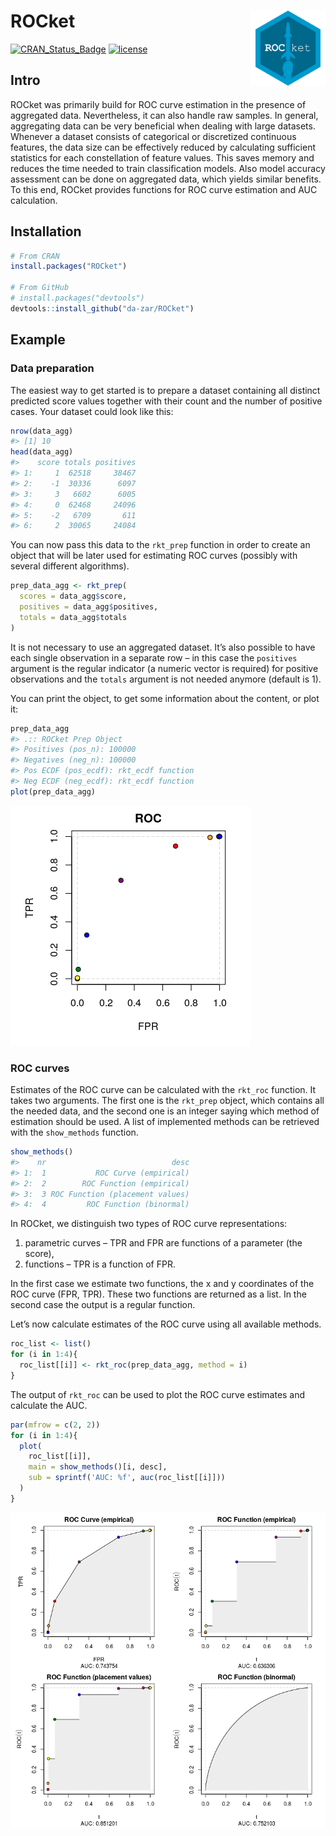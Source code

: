 
# ROCket <img src='logos/hex_logo.png' align="right" height="120" />

[![CRAN\_Status\_Badge](https://www.r-pkg.org/badges/version/ROCket)](https://cran.r-project.org/package=ROCket)
[![license](https://img.shields.io/badge/license-GPL--3-blue.svg)](https://www.gnu.org/licenses/gpl-3.0.en.html)

## Intro

ROCket was primarily build for ROC curve estimation in the presence of
aggregated data. Nevertheless, it can also handle raw samples. In
general, aggregating data can be very beneficial when dealing with large
datasets. Whenever a dataset consists of categorical or discretized
continuous features, the data size can be effectively reduced by
calculating sufficient statistics for each constellation of feature
values. This saves memory and reduces the time needed to train
classification models. Also model accuracy assessment can be done on
aggregated data, which yields similar benefits. To this end, ROCket
provides functions for ROC curve estimation and AUC calculation.

## Installation

``` r
# From CRAN
install.packages("ROCket")

# From GitHub
# install.packages("devtools")
devtools::install_github("da-zar/ROCket")
```

## Example

### Data preparation

The easiest way to get started is to prepare a dataset containing all
distinct predicted score values together with their count and the number
of positive cases. Your dataset could look like this:

``` r
nrow(data_agg)
#> [1] 10
head(data_agg)
#>    score totals positives
#> 1:     1  62518     38467
#> 2:    -1  30336      6097
#> 3:     3   6602      6005
#> 4:     0  62468     24096
#> 5:    -2   6709       611
#> 6:     2  30065     24084
```

You can now pass this data to the `rkt_prep` function in order to create
an object that will be later used for estimating ROC curves (possibly
with several different algorithms).

``` r
prep_data_agg <- rkt_prep(
  scores = data_agg$score, 
  positives = data_agg$positives, 
  totals = data_agg$totals
)
```

It is not necessary to use an aggregated dataset. It’s also possible to
have each single observation in a separate row – in this case the
`positives` argument is the regular indicator (a numeric vector is
required) for positive observations and the `totals` argument is not
needed anymore (default is 1).

You can print the object, to get some information about the content, or
plot it:

``` r
prep_data_agg
#> .:: ROCket Prep Object 
#> Positives (pos_n): 100000 
#> Negatives (neg_n): 100000 
#> Pos ECDF (pos_ecdf): rkt_ecdf function 
#> Neg ECDF (neg_ecdf): rkt_ecdf function
plot(prep_data_agg)
```

![](README_files/figure-gfm/unnamed-chunk-4-1.png)<!-- -->

### ROC curves

Estimates of the ROC curve can be calculated with the `rkt_roc`
function. It takes two arguments. The first one is the `rkt_prep`
object, which contains all the needed data, and the second one is an
integer saying which method of estimation should be used. A list of
implemented methods can be retrieved with the `show_methods` function.

``` r
show_methods()
#>    nr                            desc
#> 1:  1           ROC Curve (empirical)
#> 2:  2        ROC Function (empirical)
#> 3:  3 ROC Function (placement values)
#> 4:  4         ROC Function (binormal)
```

In ROCket, we distinguish two types of ROC curve representations:

1.  parametric curves – TPR and FPR are functions of a parameter (the
    score),
2.  functions – TPR is a function of FPR.

In the first case we estimate two functions, the x and y coordinates of
the ROC curve (FPR, TPR). These two functions are returned as a list. In
the second case the output is a regular function.

Let’s now calculate estimates of the ROC curve using all available
methods.

``` r
roc_list <- list()
for (i in 1:4){
  roc_list[[i]] <- rkt_roc(prep_data_agg, method = i)
}
```

The output of `rkt_roc` can be used to plot the ROC curve estimates and
calculate the AUC.

``` r
par(mfrow = c(2, 2))
for (i in 1:4){
  plot(
    roc_list[[i]], 
    main = show_methods()[i, desc], 
    sub = sprintf('AUC: %f', auc(roc_list[[i]]))
  )
}
```

![](README_files/figure-gfm/unnamed-chunk-7-1.png)<!-- -->
